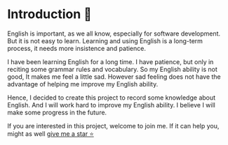 # Introduction 🐣

English is important, as we all know, especially for software development. But it is not easy to learn. Learning and using English is a long-term process, it needs more insistence and patience.

I have been learning English for a long time. I have patience, but only in reciting some grammar rules and vocabulary. So my English ability is not good, It makes me feel a little sad. However sad feeling does not have the advantage of helping me improve my English ability.

Hence, I decided to create this project to record some knowledge about English. And I will work hard to improve my English ability. I believe I will make some progress in the future.

If you are interested in this project, welcome to join me. If it can help you, might as well <a href="https://github.com/yingjieweb/hello-english" target="_black">give me a star ⭐️</a>
